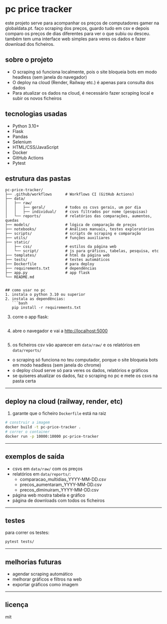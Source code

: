 # pc price tracker

este projeto serve para acompanhar os preços de computadores gamer na globaldata.pt. faço scraping dos preços, guardo tudo em csv e depois comparo os preços de dias diferentes para ver o que subiu ou desceu. também tem uma interface web simples para veres os dados e fazer download dos ficheiros.

## sobre o projeto

- O scraping só funciona localmente, pois o site bloqueia bots em modo headless (sem janela do navegador)
- O deploy na cloud (Render, Railway etc.) é apenas para consulta dos dados
- Para atualizar os dados na cloud, é necessário fazer scraping local e subir os novos ficheiros

## tecnologias usadas
- Python 3.10+
- Flask
- Pandas
- Selenium
- HTML/CSS/JavaScript
- Docker
- GitHub Actions
- Pytest

## estrutura das pastas
```
pc-price-tracker/
├── .github/workflows      # Workflows CI (GitHub Actions)
├── data/
│   ├── raw/
│   │   ├── geral/         # todos os csvs gerais, um por dia
│   │   ├── individual/    # csvs filtrados por nome (pesquisas)
│   └── reports/           # relatórios das comparações, aumentos, quedas
├── models/                # lógica de comparação de preços
├── notebooks/             # Análises manuais, testes exploratórios
├── scripts/               # scripts de scraping e comparação
├── utils/                 # funções auxiliares
├── static/
│   ├── css/               # estilos da página web
│   └── script/            # js para gráficos, tabelas, pesquisa, etc
├── templates/             # html da página web
├── tests/                 # testes automáticos
├── Dockerfile             # para deploy
├── requirements.txt       # dependências
├── app.py                 # app flask
└── README.md              


## como usar no pc
1. instala o python 3.10 ou superior
2. instala as dependências:
   ```bash
   pip install -r requirements.txt
   ```
3. corre o app flask:
   ```bash
   ```
4. abre o navegador e vai a [http://localhost:5000](http://localhost:5000)
   ```bash
   ```
2. os ficheiros csv vão aparecer em `data/raw/` e os relatórios em `data/reports/`
- o scraping só funciona no teu computador, porque o site bloqueia bots em modo headless (sem janela do chrome)
- o deploy cloud serve só para veres os dados, relatórios e gráficos
- se quiseres atualizar os dados, faz o scraping no pc e mete os csvs na pasta certa
---
## deploy na cloud (railway, render, etc)
1. garante que o ficheiro `Dockerfile` está na raiz

```bash
# construir a imagem
docker build -t pc-price-tracker .
# correr o container
docker run -p 10000:10000 pc-price-tracker
```

---

## exemplos de saída
- csvs em `data/raw/` com os preços
- relatórios em `data/reports/`:
  - comparacao_multidias_YYYY-MM-DD.csv
  - precos_aumentaram_YYYY-MM-DD.csv
  - precos_diminuiram_YYYY-MM-DD.csv
- página web mostra tabela e gráfico
- página de downloads com todos os ficheiros

---

## testes
para correr os testes:
```bash
pytest tests/
```

---

## melhorias futuras
- agendar scraping automático
- melhorar gráficos e filtros na web
- exportar gráficos como imagem

---

## licença
mit
